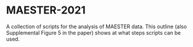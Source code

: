 # MAESTER-2021

A collection of scripts for the analysis of MAESTER data. This outline (also Supplemental Figure 5 in the paper) shows at what steps scripts can be used.
